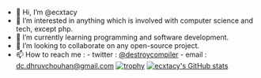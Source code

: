 - 👋 Hi, I’m @ecxtacy
- 👀 I’m interested in anything which is involved with computer science and tech, except php.
- 🌱 I’m currently learning programming and software development.
- 💞️ I’m looking to collaborate on any open-source project.
- 📫 How to reach me : 
      - twitter : [@destroycompiler](https://twitter.com/destroycompiler)
      - email : dc.dhruvchouhan@gmail.com
[![trophy](https://github-profile-trophy.vercel.app/?username=ecxtacy)](https://github.com/ryo-ma/github-profile-trophy)
[![ecxtacy's GitHub stats](https://github-readme-stats.vercel.app/api?username=ecxtacy)](https://github.com/anuraghazra/github-readme-stats)
<!---
destroycompiler/destroycompiler is a ✨ special ✨ repository because its `README.md` (this file) appears on your GitHub profile.
You can click the Preview link to take a look at your changes.
--->
